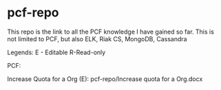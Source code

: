 # pcf-repo
This repo is the link to all the PCF knowledge I have gained so far.
This is not limited to PCF, but also ELK, Riak CS, MongoDB, Cassandra

Legends:
E - Editable
R-Read-only

PCF:

Increase Quota for a Org (E): pcf-repo/Increase quota for a Org.docx
